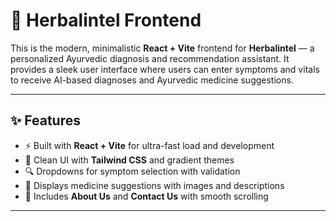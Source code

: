 # 🌿 Herbalintel Frontend

This is the modern, minimalistic **React + Vite** frontend for **Herbalintel** — a personalized Ayurvedic diagnosis and recommendation assistant. It provides a sleek user interface where users can enter symptoms and vitals to receive AI-based diagnoses and Ayurvedic medicine suggestions.

---

## ✨ Features

- ⚡ Built with **React + Vite** for ultra-fast load and development  
- 🌿 Clean UI with **Tailwind CSS** and gradient themes  
- 🔍 Dropdowns for symptom selection with validation  
- 💊 Displays medicine suggestions with images and descriptions  
- 💬 Includes **About Us** and **Contact Us** with smooth scrolling  

---



